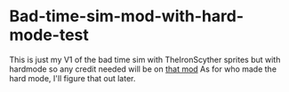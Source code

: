 # Bad-time-sim-mod-with-hard-mode-test
This is just my V1 of the bad time sim with TheIronScyther sprites but with hardmode so any credit needed will be on <a href="https://github.com/NF684/Bad-Time-Sim-With-Sprites-From-TheIronScyther-V.1">that mod</a>
As for who made the hard mode, I'll figure that out later.
